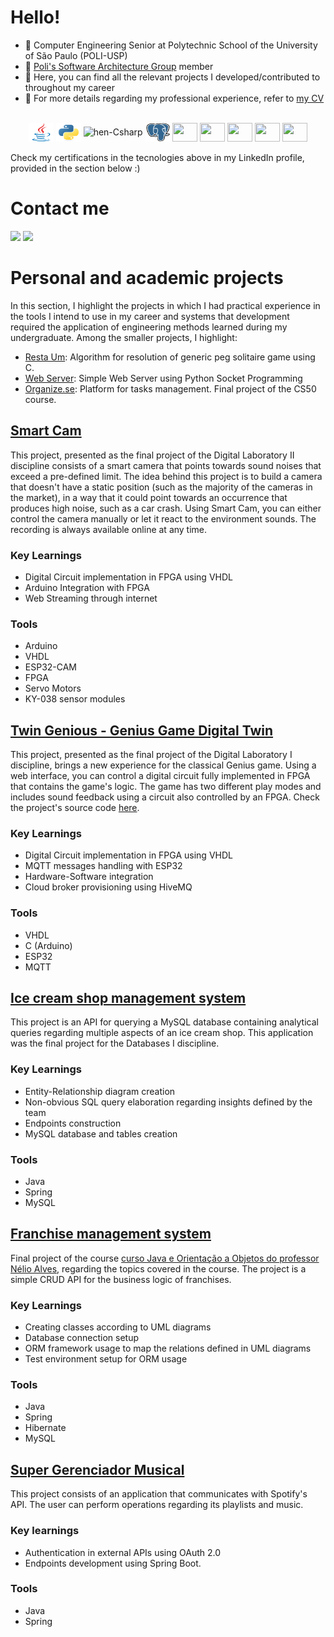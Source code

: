 # Hello!

- 🔭 Computer Engineering Senior at Polytechnic School of the University of São Paulo (POLI-USP)
- 📖 [Poli's Software Architecture Group](https://www.linkedin.com/company/garsoft) member
- 💬 Here, you can find all the relevant projects I developed/contributed to throughout my career
- 💬 For more details regarding my professional experience, refer to [my CV]([https://drive.google.com/file/d/1SdgB1Uhf1UlVt-pOIcp6JlufHmbEEQLp/view?usp=sharing](https://drive.google.com/file/d/1bE47gwdtuRyLdWqqH4mdPMoPfi93M7jG/view?usp=sharing))

<div style="margin:0 auto;" align="center"><br>
   <img align="center" alt="hen-java" height="30" width="40" src="https://raw.githubusercontent.com/devicons/devicon/master/icons/java/java-original.svg">
   
  <img align="center" alt="hen-Python" height="30" width="40" src="https://raw.githubusercontent.com/devicons/devicon/master/icons/python/python-original.svg">
   
  <img align="center" alt="hen-Csharp" height="30" width="40" src="https://cdn.jsdelivr.net/gh/devicons/devicon/icons/csharp/csharp-original.svg" />

   <img align="center" alt="hen-postgres" height="30" width="40" src="https://raw.githubusercontent.com/devicons/devicon/master/icons/postgresql/postgresql-original.svg">
   
   <img align="center" height="30" width="40" src="https://cdn.jsdelivr.net/gh/devicons/devicon/icons/mysql/mysql-original-wordmark.svg" />
          

   <img align="center" height="30" width="40" src="https://cdn.jsdelivr.net/gh/devicons/devicon/icons/docker/docker-plain-wordmark.svg" />

   <img align="center" height="30" width="40" src="https://cdn.jsdelivr.net/gh/devicons/devicon/icons/kubernetes/kubernetes-plain-wordmark.svg" />
   
   <img align="center" height="30" width="40" src="https://cdn.jsdelivr.net/gh/devicons/devicon/icons/googlecloud/googlecloud-original.svg" />

   <img align="center" height="30" width="40" src="https://cdn.jsdelivr.net/gh/devicons/devicon/icons/amazonwebservices/amazonwebservices-plain-wordmark.svg" />
   </div> 
</div> 
<br>
Check my certifications in the tecnologies above in my LinkedIn profile, provided in the section below :)

# Contact me
  
<div>
<a href=https://www.linkedin.com/in/henriquepaes1/" target="_blank"><img src="https://img.shields.io/badge/-LinkedIn-%230077B5?style=for-the-badge&logo=linkedin&logoColor=white" target="_blank"></a> 
<a href = "mailto:henriquee.paes1@gmail.com"><img src="https://img.shields.io/badge/-Gmail-%23333?style=for-the-badge&logo=gmail&logoColor=white" target="_blank"></a>
</div>
  
# Personal and academic projects
In this section, I highlight the projects in which I had practical experience in the tools I intend to use in my career and systems that development required the application 
of engineering methods learned during my undergraduate. Among the smaller projects, I highlight: 

- [Resta Um](https://github.com/henriquepaes1/restaum): Algorithm for resolution of generic peg solitaire game using C.
- [Web Server](https://github.com/henriquepaes1/servidor-web): Simple Web Server using Python Socket Programming
- [Organize.se](https://github.com/henriquepaes1/organizese): Platform for tasks management. Final project of the CS50 course.

## [Smart Cam](https://www.canva.com/design/DAF79YRvrBc/8r4vmDkX1FXDvOye1nYRnA/edit)
This project, presented as the final project of the Digital Laboratory II discipline consists of a smart camera that points towards sound noises that exceed a pre-defined limit.
The idea behind this project is to build a camera that doesn't have a static position (such as the majority of the cameras in the market), in a way that it could point towards an occurrence that produces high noise, 
such as a car crash.
Using Smart Cam, you can either control the camera manually or let it react to the environment sounds. The recording is always available online at any time.

### Key Learnings
- Digital Circuit implementation in FPGA using VHDL
- Arduino Integration with FPGA
- Web Streaming through internet

### Tools
- Arduino
- VHDL
- ESP32-CAM
- FPGA
- Servo Motors
- KY-038 sensor modules

## [Twin Genious - Genius Game Digital Twin](https://www.canva.com/design/DAFxDvowMMk/fmFql6FsF3cnarBq7WEV1A/edit?utm_content=DAFxDvowMMk&utm_campaign=designshare&utm_medium=link2&utm_source=sharebutton)
  This project, presented as the final project of the Digital Laboratory I discipline, brings a new experience for the classical Genius game.
  Using a web interface, you can control a digital circuit fully implemented in FPGA that contains the game's logic. The game has two different play modes and includes sound feedback using  a circuit also controlled by an FPGA.
  Check the project's source code [here](https://github.com/GARSoftPoli/twin-genious).

  ### Key Learnings
  - Digital Circuit implementation in FPGA using VHDL
  - MQTT messages handling with ESP32
  - Hardware-Software integration
  - Cloud broker provisioning using HiveMQ

   ### Tools
   - VHDL
   - C (Arduino)
   - ESP32
   - MQTT

  ## [Ice cream shop management system](https://github.com/004-JPA/FranquiaSorveteria)
  This project is an API for querying a MySQL database containing analytical queries regarding multiple aspects of an ice cream shop. 
  This application was the final project for the Databases I discipline.

  ### Key Learnings
  - Entity-Relationship diagram creation
  - Non-obvious SQL query elaboration regarding insights defined by the team
  - Endpoints construction
  - MySQL database and tables creation

  ### Tools
  - Java
  - Spring
  - MySQL

## [Franchise management system](https://github.com/henriquepaes1/sistemas-franquias-final/)
Final project of the course [curso Java e Orientação a Objetos do professor Nélio Alves](https://www.udemy.com/certificate/UC-199891b4-8770-4335-8484-32514045879b/), regarding the topics covered in the course. The project is a simple CRUD API for the business logic of franchises.

### Key Learnings
- Creating classes according to UML diagrams
- Database connection setup
- ORM framework usage to map the relations defined in UML diagrams
- Test environment setup for ORM usage

### Tools
- Java
- Spring
- Hibernate
- MySQL
  
## [Super Gerenciador Musical](https://github.com/projetomac0321/SuperGerenciadorMusical)
  This project consists of an application that communicates with Spotify's API. The user can perform operations regarding its playlists and music. 
  
  ### Key learnings
  - Authentication in external APIs using OAuth 2.0
  - Endpoints development using Spring Boot. 
  
  ### Tools
  - Java
  - Spring 
  
  

 
